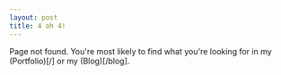 ```yaml
---
layout: post
title: 4 oh 4!
---
```


Page not found. You're most likely to find what you're looking for in my (Portfolio)[/] or my (Blog)[/blog].
